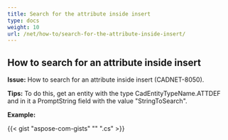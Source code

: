 ```yaml
---
title: Search for the attribute inside insert
type: docs
weight: 10
url: /net/how-to/search-for-the-attribute-inside-insert/
---
```


## **How to search for an attribute inside insert**

**Issue:** How to search for an attribute inside insert (CADNET-8050).

**Tips:** To do this, get an entity with the type CadEntityTypeName.ATTDEF and in it a PromptString field with the value "StringToSearch".

**Example:**

{{< gist "aspose-com-gists" "" ".cs" >}}